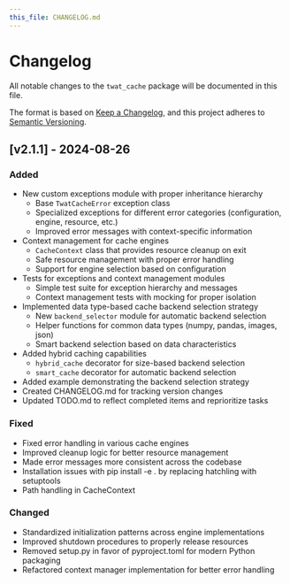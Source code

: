 ```yaml
---
this_file: CHANGELOG.md
---
```


# Changelog

All notable changes to the `twat_cache` package will be documented in this file.

The format is based on [Keep a Changelog](https://keepachangelog.com/en/1.0.0/),
and this project adheres to [Semantic Versioning](https://semver.org/spec/v2.0.0.html).

## [v2.1.1] - 2024-08-26

### Added

- New custom exceptions module with proper inheritance hierarchy
  - Base `TwatCacheError` exception class
  - Specialized exceptions for different error categories (configuration, engine, resource, etc.)
  - Improved error messages with context-specific information
- Context management for cache engines
  - `CacheContext` class that provides resource cleanup on exit
  - Safe resource management with proper error handling
  - Support for engine selection based on configuration
- Tests for exceptions and context management modules
  - Simple test suite for exception hierarchy and messages
  - Context management tests with mocking for proper isolation
- Implemented data type-based cache backend selection strategy
  - New `backend_selector` module for automatic backend selection
  - Helper functions for common data types (numpy, pandas, images, json)
  - Smart backend selection based on data characteristics
- Added hybrid caching capabilities
  - `hybrid_cache` decorator for size-based backend selection
  - `smart_cache` decorator for automatic backend selection
- Added example demonstrating the backend selection strategy
- Created CHANGELOG.md for tracking version changes
- Updated TODO.md to reflect completed items and reprioritize tasks

### Fixed

- Fixed error handling in various cache engines
- Improved cleanup logic for better resource management
- Made error messages more consistent across the codebase
- Installation issues with pip install -e . by replacing hatchling with setuptools
- Path handling in CacheContext

### Changed

- Standardized initialization patterns across engine implementations
- Improved shutdown procedures to properly release resources
- Removed setup.py in favor of pyproject.toml for modern Python packaging
- Refactored context manager implementation for better error handling 
